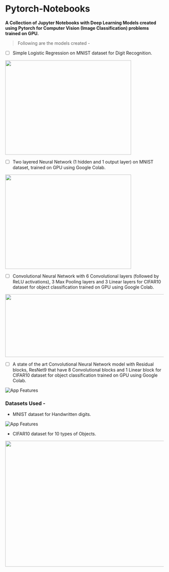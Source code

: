 # Pytorch-Notebooks
<b>A Collection of Jupyter Notebooks with Deep Learning Models created using Pytorch for Computer Vision (Image Classification) problems trained on GPU.<br></b>

> Following are the models created -<br>
- [ ] Simple Logistic Regression on MNIST dataset for Digit Recognition.<br>

<img src="https://miro.medium.com/max/691/1*ZDUtzdAuMrRUnnnhpl1BCg.png" width="400" height="300">

- [ ] Two layered Neural Network (1 hidden and 1 output layer) on MNIST dataset, trained on GPU using Google Colab.<br>

<img src="https://i.imgur.com/eN7FrpF.png" width="400" height="300">

- [ ] Convolutional Neural Network with 6 Convolutional layers (followed by ReLU activations), 3 Max Pooling layers and 3 Linear layers for CIFAR10 dataset
 for object classification trained on GPU using Google Colab.<br>
 
 <img src="https://i.imgur.com/KKtPOKE.png" width="600" height="200">
 
- [ ] A state of the art Convolutional Neural Network model with Residual blocks, ResNet9 that have 8 Convolutional blocks and 1 Linear block for CIFAR10 dataset
 for object classification trained on GPU using Google Colab.<br>
 
 ![App Features](https://github.com/lambdal/cifar10-fast/raw/master/net.svg?sanitize=true)
 
 
 ### Datasets Used -
  * MNIST dataset for Handwritten digits.
  
  ![App Features](https://i.imgur.com/CAYnuo1.jpg)
  
  * CIFAR10 dataset for 10 types of Objects.
  
  <img src="https://miro.medium.com/max/709/1*LyV7_xga4jUHdx4_jHk1PQ.png" width="600" height="400">
